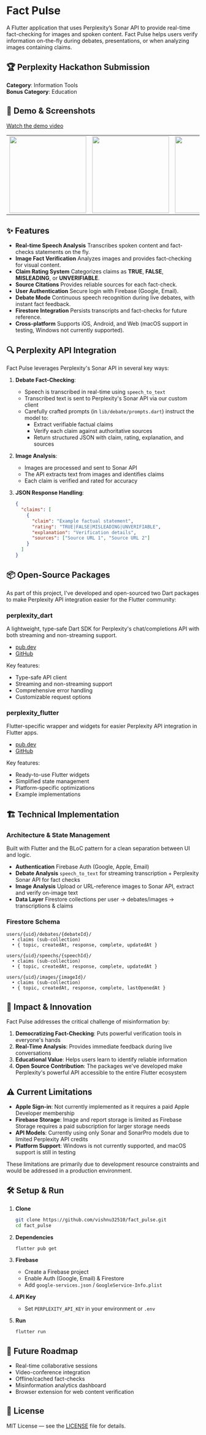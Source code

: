 # Fact Pulse

A Flutter application that uses Perplexity’s Sonar API to provide real-time fact-checking for images and spoken content. Fact Pulse helps users verify information on-the-fly during debates, presentations, or when analyzing images containing claims.

## 🏆 Perplexity Hackathon Submission

**Category**: Information Tools  
**Bonus Category**: Education

## 📱 Demo & Screenshots

[Watch the demo video](#) <!-- TODO: Add your demo video link here -->

<!-- TODO: Add screenshots of your app in action -->
<table>
  <tr>
    <td><img src="screenshots/debate_analysis.png" width="200"/></td>
    <td><img src="screenshots/image_verification.png" width="200"/></td>
    <td><img src="screenshots/claim_details.png" width="200"/></td>
  </tr>
</table>

## ✨ Features

* **Real-time Speech Analysis**
  Transcribes spoken content and fact-checks statements on the fly.
* **Image Fact Verification**
  Analyzes images and provides fact-checking for visual content.
* **Claim Rating System**
  Categorizes claims as **TRUE**, **FALSE**, **MISLEADING**, or **UNVERIFIABLE**.
* **Source Citations**
  Provides reliable sources for each fact-check.
* **User Authentication**
  Secure login with Firebase (Google, Email).
* **Debate Mode**
  Continuous speech recognition during live debates, with instant fact feedback.
* **Firestore Integration**
  Persists transcripts and fact-checks for future reference.
* **Cross-platform**
  Supports iOS, Android, and Web (macOS support in testing, Windows not currently supported).

## 🔍 Perplexity API Integration

Fact Pulse leverages Perplexity's Sonar API in several key ways:

1. **Debate Fact-Checking**:
   - Speech is transcribed in real-time using `speech_to_text`
   - Transcribed text is sent to Perplexity's Sonar API via our custom client
   - Carefully crafted prompts (in `lib/debate/prompts.dart`) instruct the model to:
     - Extract verifiable factual claims
     - Verify each claim against authoritative sources
     - Return structured JSON with claim, rating, explanation, and sources

2. **Image Analysis**:
   - Images are processed and sent to Sonar API
   - The API extracts text from images and identifies claims
   - Each claim is verified and rated for accuracy

3. **JSON Response Handling**:
   ```json
   {
     "claims": [
       {
         "claim": "Example factual statement",
         "rating": "TRUE|FALSE|MISLEADING|UNVERIFIABLE",
         "explanation": "Verification details",
         "sources": ["Source URL 1", "Source URL 2"]
       }
     ]
   }
   ```

## 📦 Open-Source Packages

As part of this project, I've developed and open-sourced two Dart packages to make Perplexity API integration easier for the Flutter community:

### perplexity_dart

A lightweight, type-safe Dart SDK for Perplexity's chat/completions API with both streaming and non-streaming support.

- [pub.dev](https://pub.dev/packages/perplexity_dart)
- [GitHub](https://github.com/vishnu32510/perplexity_dart)

Key features:
- Type-safe API client
- Streaming and non-streaming support
- Comprehensive error handling
- Customizable request options

### perplexity_flutter

Flutter-specific wrapper and widgets for easier Perplexity API integration in Flutter apps.

- [pub.dev](https://pub.dev/packages/perplexity_flutter)
- [GitHub](https://github.com/vishnu32510/perplexity_flutter)

Key features:
- Ready-to-use Flutter widgets
- Simplified state management
- Platform-specific optimizations
- Example implementations

## 🏗️ Technical Implementation

### Architecture & State Management

Built with Flutter and the BLoC pattern for a clean separation between UI and logic.

* **Authentication**
  Firebase Auth (Google, Apple, Email)
* **Debate Analysis**
  `speech_to_text` for streaming transcription + Perplexity Sonar API for fact checks
* **Image Analysis**
  Upload or URL-reference images to Sonar API, extract and verify on-image text
* **Data Layer**
  Firestore collections per user → debates/images → transcriptions & claims

### Firestore Schema

```
users/{uid}/debates/{debateId}/
  • claims (sub-collection)
  • { topic, createdAt, response, complete, updatedAt }

users/{uid}/speechs/{speechId}/
  • claims (sub-collection)
  • { topic, createdAt, response, complete, updatedAt }

users/{uid}/images/{imageId}/
  • claims (sub-collection)
  • { topic, createdAt, response, complete, lastOpenedAt }
```

## 🚀 Impact & Innovation

Fact Pulse addresses the critical challenge of misinformation by:

1. **Democratizing Fact-Checking**: Puts powerful verification tools in everyone's hands
2. **Real-Time Analysis**: Provides immediate feedback during live conversations
3. **Educational Value**: Helps users learn to identify reliable information
4. **Open Source Contribution**: The packages we've developed make Perplexity's powerful API accessible to the entire Flutter ecosystem

## ⚠️ Current Limitations

* **Apple Sign-in**: Not currently implemented as it requires a paid Apple Developer membership
* **Firebase Storage**: Image and report storage is limited as Firebase Storage requires a paid subscription for larger storage needs
* **API Models**: Currently using only Sonar and SonarPro models due to limited Perplexity API credits
* **Platform Support**: Windows is not currently supported, and macOS support is still in testing

These limitations are primarily due to development resource constraints and would be addressed in a production environment.

## 🛠️ Setup & Run

1. **Clone**

   ```bash
   git clone https://github.com/vishnu32510/fact_pulse.git
   cd fact_pulse
   ```
2. **Dependencies**

   ```bash
   flutter pub get
   ```
3. **Firebase**

   * Create a Firebase project
   * Enable Auth (Google, Email) & Firestore
   * Add `google-services.json` / `GoogleService-Info.plist`
4. **API Key**

   * Set `PERPLEXITY_API_KEY` in your environment or `.env`
5. **Run**

   ```bash
   flutter run
   ```

## 🔮 Future Roadmap

* Real-time collaborative sessions
* Video-conference integration
* Offline/cached fact-checks
* Misinformation analytics dashboard
* Browser extension for web content verification

## 📄 License

MIT License — see the [LICENSE](LICENSE) file for details.
